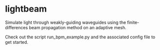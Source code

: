 # lightbeam
Simulate light through weakly-guiding waveguides using the finite-differences beam propagation method on an adaptive mesh.

Check out the script run_bpm_example.py and the associated config file to get started.
